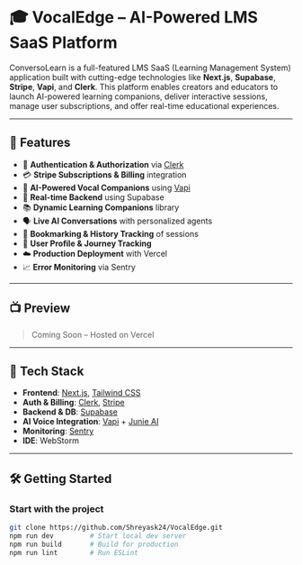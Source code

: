 # 🎓 VocalEdge – AI-Powered LMS SaaS Platform

ConversoLearn is a full-featured LMS SaaS (Learning Management System) application built with cutting-edge technologies like **Next.js**, **Supabase**, **Stripe**, **Vapi**, and **Clerk**. This platform enables creators and educators to launch AI-powered learning companions, deliver interactive sessions, manage user subscriptions, and offer real-time educational experiences.

---

## 🚀 Features

- 🔐 **Authentication & Authorization** via [Clerk](https://clerk.dev)
- 💳 **Stripe Subscriptions & Billing** integration
- 🧠 **AI-Powered Vocal Companions** using [Vapi](https://jsm.dev/converso-vapi)
- 🔄 **Real-time Backend** using Supabase
- 📚 **Dynamic Learning Companions** library
- 🗣️ **Live AI Conversations** with personalized agents
- 📝 **Bookmarking & History Tracking** of sessions
- 🧭 **User Profile & Journey Tracking**
- ☁️ **Production Deployment** with Vercel
- 📈 **Error Monitoring** via Sentry

---

## 📺 Preview

> Coming Soon – Hosted on Vercel

---

## 🧩 Tech Stack

- **Frontend**: [Next.js](https://nextjs.org), [Tailwind CSS](https://tailwindcss.com)
- **Auth & Billing**: [Clerk](https://clerk.dev), [Stripe](https://stripe.com)
- **Backend & DB**: [Supabase](https://supabase.com)
- **AI Voice Integration**: [Vapi](https://jsm.dev/converso-vapi) + [Junie AI](https://jsm.dev/converso-junie)
- **Monitoring**: [Sentry](https://sentry.io)
- **IDE**: WebStorm

---

## 🛠️ Getting Started

### Start with the project

```bash
git clone https://github.com/Shreyask24/VocalEdge.git
npm run dev         # Start local dev server
npm run build       # Build for production
npm run lint        # Run ESLint
